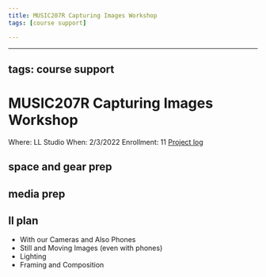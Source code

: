 ```yaml
---
title: MUSIC207R Capturing Images Workshop
tags: [course support]

---
```


---
tags: course support
---
# MUSIC207R Capturing Images Workshop

Where: LL Studio
When: 2/3/2022
Enrollment: 11
[Project log](https://docs.google.com/document/d/1hI3eb4oXeH-dSodMyWX4FmYpC5AFPPMQYRaGvpGgZUM/edit#)


## space and gear prep
## media prep
## ll plan
* With our Cameras and Also Phones
* Still and Moving Images (even with phones)
* Lighting
* Framing and Composition
